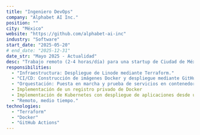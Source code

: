 ```yaml
---
title: "Ingeniero DevOps"
company: "Alphabet AI Inc."
position: ""
city: "México"
website: "https://github.com/alphabet-ai-inc"
industry: "Software"
start_date: "2025-05-20"
# end_date: "2025-12-31"
date_str: "Mayo 2025 - Actualidad"
desc: "Trabajo remoto (2-4 horas/día) para una startup de Ciudad de México."
responsibilities:
  - "Infraestructura: Despliegue de Linode mediante Terraform."
  - "CI/CD: Construcción de imágenes Docker y despliegue mediante GitHub."
  - "Orquestación: Puesta en marcha y prueba de servicios en contenedores."
  - Implementación de un registro privado de Docker
  - Implementación de Kubernetes con despliegue de aplicaciones desde un registro privado de Docker.
  - "Remoto, medio tiempo."
technologies:
  - "Terraform"
  - "Docker"
  - "GitHub Actions"
---
```

